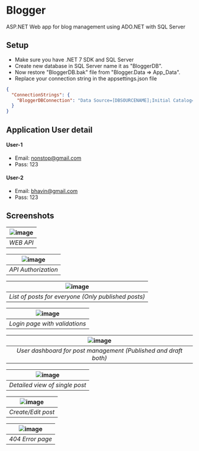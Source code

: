 # Blogger

ASP.NET Web app for blog management using ADO.NET with SQL Server

## Setup

- Make sure you have .NET 7 SDK and SQL Server
- Create new database in SQL Server name it as "BloggerDB".
- Now restore "BloggerDB.bak" file from "Blogger.Data => App_Data".
- Replace your connection string in the appsettings.json file

```json
{
  "ConnectionStrings": {
    "BloggerDBConnection": "Data Source=[DBSOURCENAME];Initial Catalog=BloggerDB;Persist Security Info=True;User ID=[YOURUSERID];Password=[******];TrustServerCertificate=True"
  }
}
```

## Application User detail

#### User-1

- Email: nonstop@gmail.com
- Pass: 123

#### User-2

- Email: bhavin@gmail.com
- Pass: 123

## Screenshots
| ![image](https://github.com/Bhavin-kareliya/Blogger/assets/54073491/7295ceb7-81b0-488c-8f2f-6b65e8124051) |
|:--:| 
| *WEB API* |

| ![image](https://github.com/Bhavin-kareliya/Blogger/assets/54073491/1a4df396-cc36-4d6d-a592-05264046747d) |
|:--:| 
| *API Authorization* |

| ![image](https://github.com/Bhavin-kareliya/Blogger/assets/54073491/9960f154-1f23-44d1-8368-8809866727f7) |
|:--:| 
| *List of posts for everyone (Only published posts)* |

| ![image](https://github.com/Bhavin-kareliya/Blogger/assets/54073491/ac0c6192-f54a-4c3c-b4bd-e7d6147016e6) |
|:--:| 
| *Login page with validations* |

| ![image](https://github.com/Bhavin-kareliya/Blogger/assets/54073491/251a3e22-7970-40d2-9fd7-abdb4da6b52a) |
|:--:| 
| *User dashboard for post management (Published and draft both)* |

| ![image](https://github.com/Bhavin-kareliya/Blogger/assets/54073491/86f38183-1eb0-404a-a79a-5eaed622e624) |
|:--:| 
| *Detailed view of single post* |

| ![image](https://github.com/Bhavin-kareliya/Blogger/assets/54073491/24508fe2-9b05-48e3-9388-2e5eb9ceb536) |
|:--:| 
| *Create/Edit post* |

| ![image](https://github.com/Bhavin-kareliya/Blogger/assets/54073491/4d5b1fb0-1c73-47bf-8b3d-affaf78985ca) |
|:--:| 
| *404 Error page* |

